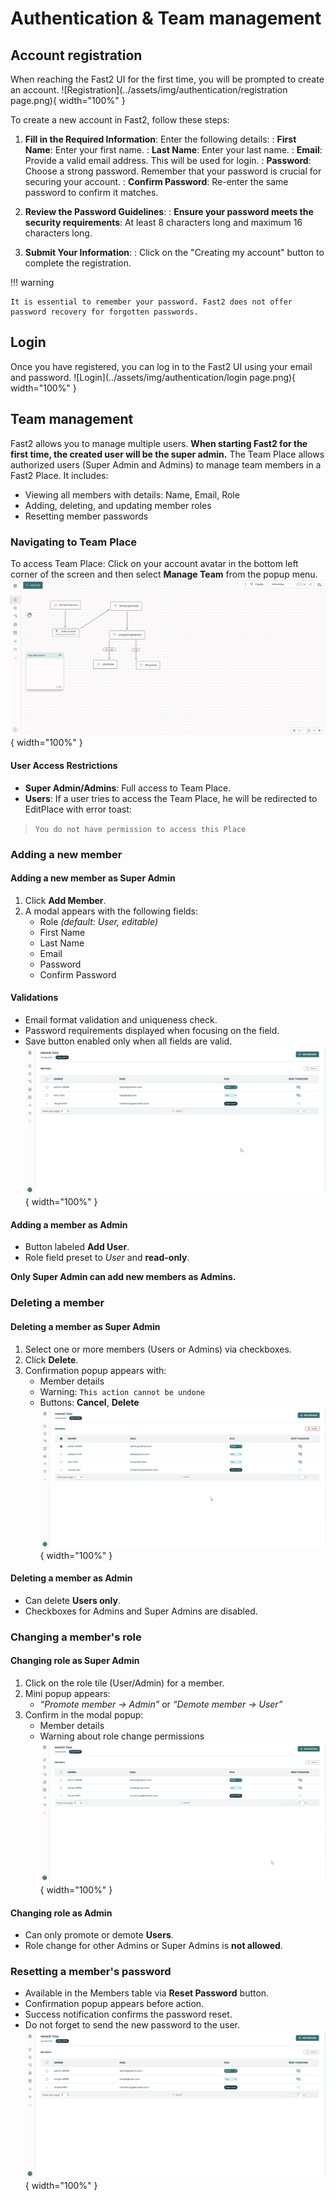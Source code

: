 # Authentication & Team management

## Account registration
When reaching the Fast2 UI for the first time, you will be prompted to create an account.
![Registration](../assets/img/authentication/registration page.png){ width="100%" }

To create a new account in Fast2, follow these steps:

1. **Fill in the Required Information**: Enter the following details:
: **First Name**: Enter your first name.
: **Last Name**: Enter your last name.
: **Email**: Provide a valid email address. This will be used for login.
: **Password**: Choose a strong password. Remember that your password is crucial for securing your account.
: **Confirm Password**: Re-enter the same password to confirm it matches.

2. **Review the Password Guidelines**: 
: **Ensure your password meets the security requirements**: At least 8 characters long and maximum 16 characters long.

3. **Submit Your Information**: 
: Click on the "Creating my account" button to complete the registration.

!!! warning

    It is essential to remember your password. Fast2 does not offer password recovery for forgotten passwords.

## Login
Once you have registered, you can log in to the Fast2 UI using your email and password.
![Login](../assets/img/authentication/login page.png){ width="100%" }

## Team management
Fast2 allows you to manage multiple users. **When starting Fast2 for the first time, the created user will be the super admin.** The Team Place allows authorized users (Super Admin and Admins) to manage team members in a Fast2 Place. It includes:

- Viewing all members with details: Name, Email, Role
- Adding, deleting, and updating member roles
- Resetting member passwords

### Navigating to Team Place
To access Team Place: Click on your account avatar in the bottom left corner of the screen and then select **Manage Team** from the popup menu.
![Navigate to Team Place](../assets/img/authentication/navigateTeamPlace.gif){ width="100%" }

#### User Access Restrictions

- **Super Admin/Admins**: Full access to Team Place.
- **Users**: If a user tries to access the Team Place, he will be redirected to EditPlace with error toast:
> `You do not have permission to access this Place`

### Adding a new member

#### Adding a new member as Super Admin
1. Click **Add Member**.
2. A modal appears with the following fields:
   - Role *(default: User, editable)*
   - First Name
   - Last Name
   - Email
   - Password
   - Confirm Password

#### Validations
- Email format validation and uniqueness check.
- Password requirements displayed when focusing on the field.
- Save button enabled only when all fields are valid.
![Add Member](../assets/img/authentication/addMember.gif){ width="100%" }

#### Adding a member as Admin
- Button labeled **Add User**.
- Role field preset to *User* and **read-only**.

**Only Super Admin can add new members as Admins.**

### Deleting a member

#### Deleting a member as Super Admin
1. Select one or more members (Users or Admins) via checkboxes.
2. Click **Delete**.
3. Confirmation popup appears with:
   - Member details
   - Warning: `This action cannot be undone`
   - Buttons: **Cancel**, **Delete**
![Delete Member](../assets/img/authentication/deleteMember.gif){ width="100%" }

#### Deleting a member as Admin
- Can delete **Users only**.
- Checkboxes for Admins and Super Admins are disabled.

### Changing a member's role

#### Changing role as Super Admin

1. Click on the role tile (User/Admin) for a member.
2. Mini popup appears:
   - *“Promote member → Admin”* or *“Demote member → User”*
3. Confirm in the modal popup:
   - Member details
   - Warning about role change permissions
![Change Role](../assets/img/authentication/changeRole.gif){ width="100%" }

#### Changing role as Admin
- Can only promote or demote **Users**.
- Role change for other Admins or Super Admins is **not allowed**.

### Resetting a member's password
- Available in the Members table via **Reset Password** button.
- Confirmation popup appears before action.
- Success notification confirms the password reset.
- Do not forget to send the new password to the user.
![Reset Password](../assets/img/authentication/resetPassword.gif){ width="100%" }